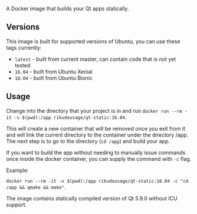 A Docker image that builds your Qt apps statically.

## Versions

This image is built for supported versions of Ubuntu, you can use
these tags currently:

- `latest` - built from current master, can contain code that
is not yet tested
- `16.04` - built from Ubuntu Xenial
- `18.04` - built from Ubuntu Bionic

## Usage

Change into the directory that your project is in and run
`docker run --rm -it -v $(pwd):/app rikudousage/qt-static:16.04`.

This will create a new container that will be removed once you
exit from it and will link the current directory to the container
under the directory /app. The next step is to go to the directory
(`cd /app`) and build your app.

If you want to build the app without needing to manually issue
commands once inside the docker container, you can supply the 
command with `-c` flag.

Example:

`docker run --rm -it -v $(pwd):/app rikudousage/qt-static:16.04 -c
"cd /app && qmake && make"`.

The image contains statically compiled version of Qt 5.9.0 without
ICU support.
